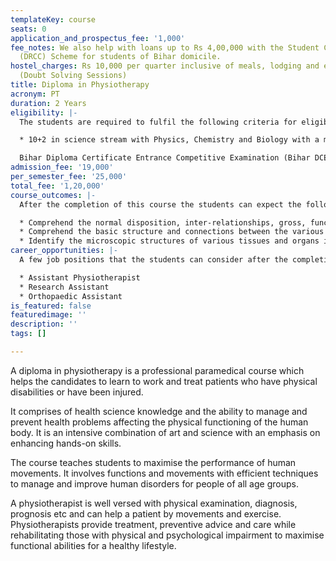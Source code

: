 ```yaml
---
templateKey: course
seats: 0
application_and_prospectus_fee: '1,000'
fee_notes: We also help with loans up to Rs 4,00,000 with the Student Credit Card
  (DRCC) Scheme for students of Bihar domicile.
hostel_charges: Rs 10,000 per quarter inclusive of meals, lodging and evening tuition
  (Doubt Solving Sessions)
title: Diploma in Physiotherapy
acronym: PT
duration: 2 Years
eligibility: |-
  The students are required to fulfil the following criteria for eligibility in a diploma in operation theatre technology

  * 10+2 in science stream with Physics, Chemistry and Biology with a minimum of 50% marks.

  Bihar Diploma Certificate Entrance Competitive Examination (Bihar DCECEB) and other entrance exams scores accepted.
admission_fee: '19,000'
per_semester_fee: '25,000'
total_fee: '1,20,000'
course_outcomes: |-
  After the completion of this course the students can expect the following:

  * Comprehend the normal disposition, inter-relationships, gross, functional and applied anatomy of the musculoskeletal system, locomotion, posture, gait and various organs in the body.
  * Comprehend the basic structure and connections between the various parts of the central nervous system so as to analyze the integrative and regulative functions of the organs and systems. He/She should be able to locate the site of gross lesions according to the deficits encountered.
  * Identify the microscopic structures of various tissues and organs in the human body and correlate the structure with the functions.
career_opportunities: |-
  A few job positions that the students can consider after the completion of the course are:

  * Assistant Physiotherapist
  * Research Assistant
  * Orthopaedic Assistant
is_featured: false
featuredimage: ''
description: ''
tags: []

---
```

A diploma in physiotherapy is a professional paramedical course which helps the candidates to learn to work and treat patients who have physical disabilities or have been injured. 

It comprises of health science knowledge and the ability to manage and prevent health problems affecting the physical functioning of the human body. It is an intensive combination of art and science with an emphasis on enhancing hands-on skills. 

The course teaches students to maximise the performance of human movements. It involves functions and movements with efficient techniques to manage and improve human disorders for people of all age groups.

A physiotherapist is well versed with physical examination, diagnosis, prognosis etc and can help a patient by movements and exercise. Physiotherapists provide treatment, preventive advice and care while rehabilitating those with physical and psychological impairment to maximise functional abilities for a healthy lifestyle.